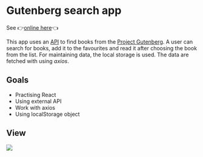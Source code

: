 # Gutenberg search app
See 👉<a href="https://gutenberg-search.netlify.app/">online here</a>👈

This app uses an <a href="https://gnikdroy.pythonanywhere.com/">API</a> to find books from the <a href="https://en.wikipedia.org/wiki/Project_Gutenberg">Project Gutenberg</a>. A user can search for books, add it to the favourites and read it after choosing the book from the list. For maintaining data, the local storage is used. The data are fetched with using <i>axios</i>.

## Goals
- Practising React
- Using external API
- Work with axios
- Using localStorage object

## View
<img src="https://github.com/ukasz1/essentials/blob/main/gutenberg%20search/view.png?raw=true" />

